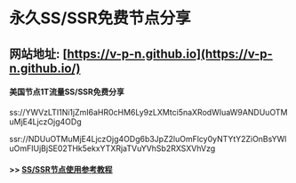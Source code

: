 # 永久SS/SSR免费节点分享 

## 网站地址: [https://v-p-n.github.io](https://v-p-n.github.io/)

#### 美国节点1T流量SS/SSR免费分享

ss://YWVzLTI1Ni1jZmI6aHR0cHM6Ly9zLXMtci5naXRodWIuaW9ANDUuOTMuMjE4LjczOjg4ODg

ssr://NDUuOTMuMjE4LjczOjg4ODg6b3JpZ2luOmFlcy0yNTYtY2ZiOnBsYWluOmFIUjBjSE02THk5ekxYTXRjaTVuYVhSb2RXSXVhVzg 


#### >> [SS/SSR节点使用参考教程](https://s-s-r.github.io/wiki/)

